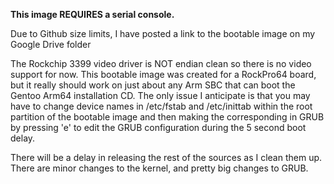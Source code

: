 <B>This image REQUIRES a serial console.</B>

Due to Github size limits, I have posted a link to the bootable image on my Google Drive folder

The Rockchip 3399 video driver is NOT endian clean so there is no video support for now.
This bootable image was created for a RockPro64 board, but it really should work on
just about any Arm SBC that can boot the Gentoo Arm64 installation CD. The only issue
I anticipate is that you may have to change device names in /etc/fstab and /etc/inittab 
within the root partition of the bootable image and then making the corresponding 
in GRUB by pressing 'e' to edit the GRUB configuration during the 5 second boot delay.

There will be a delay in releasing the rest of the sources as I clean them up.
There are minor changes to the kernel, and pretty big changes to GRUB.
